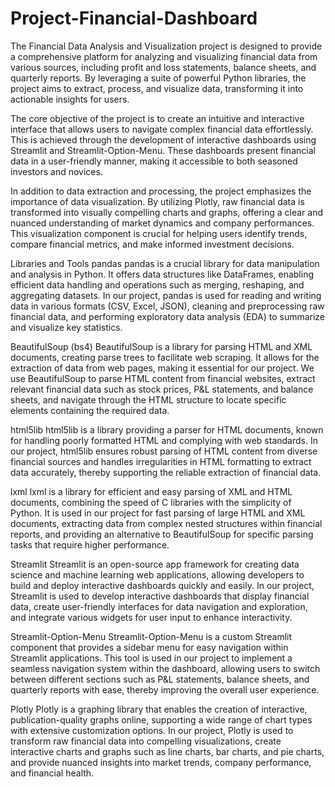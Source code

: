# Project-Financial-Dashboard
 
The Financial Data Analysis and Visualization project is designed to provide a comprehensive platform for analyzing and visualizing financial data from various sources, including profit and loss statements, balance sheets, and quarterly reports. By leveraging a suite of powerful Python libraries, the project aims to extract, process, and visualize data, transforming it into actionable insights for users.

The core objective of the project is to create an intuitive and interactive interface that allows users to navigate complex financial data effortlessly. This is achieved through the development of interactive dashboards using Streamlit and Streamlit-Option-Menu. These dashboards present financial data in a user-friendly manner, making it accessible to both seasoned investors and novices.

In addition to data extraction and processing, the project emphasizes the importance of data visualization. By utilizing Plotly, raw financial data is transformed into visually compelling charts and graphs, offering a clear and nuanced understanding of market dynamics and company performances. This visualization component is crucial for helping users identify trends, compare financial metrics, and make informed investment decisions.

Libraries and Tools
pandas
pandas is a crucial library for data manipulation and analysis in Python. It offers data structures like DataFrames, enabling efficient data handling and operations such as merging, reshaping, and aggregating datasets. In our project, pandas is used for reading and writing data in various formats (CSV, Excel, JSON), cleaning and preprocessing raw financial data, and performing exploratory data analysis (EDA) to summarize and visualize key statistics.

BeautifulSoup (bs4)
BeautifulSoup is a library for parsing HTML and XML documents, creating parse trees to facilitate web scraping. It allows for the extraction of data from web pages, making it essential for our project. We use BeautifulSoup to parse HTML content from financial websites, extract relevant financial data such as stock prices, P&L statements, and balance sheets, and navigate through the HTML structure to locate specific elements containing the required data.

html5lib
html5lib is a library providing a parser for HTML documents, known for handling poorly formatted HTML and complying with web standards. In our project, html5lib ensures robust parsing of HTML content from diverse financial sources and handles irregularities in HTML formatting to extract data accurately, thereby supporting the reliable extraction of financial data.

lxml
lxml is a library for efficient and easy parsing of XML and HTML documents, combining the speed of C libraries with the simplicity of Python. It is used in our project for fast parsing of large HTML and XML documents, extracting data from complex nested structures within financial reports, and providing an alternative to BeautifulSoup for specific parsing tasks that require higher performance.

Streamlit
Streamlit is an open-source app framework for creating data science and machine learning web applications, allowing developers to build and deploy interactive dashboards quickly and easily. In our project, Streamlit is used to develop interactive dashboards that display financial data, create user-friendly interfaces for data navigation and exploration, and integrate various widgets for user input to enhance interactivity.

Streamlit-Option-Menu
Streamlit-Option-Menu is a custom Streamlit component that provides a sidebar menu for easy navigation within Streamlit applications. This tool is used in our project to implement a seamless navigation system within the dashboard, allowing users to switch between different sections such as P&L statements, balance sheets, and quarterly reports with ease, thereby improving the overall user experience.

Plotly
Plotly is a graphing library that enables the creation of interactive, publication-quality graphs online, supporting a wide range of chart types with extensive customization options. In our project, Plotly is used to transform raw financial data into compelling visualizations, create interactive charts and graphs such as line charts, bar charts, and pie charts, and provide nuanced insights into market trends, company performance, and financial health.


